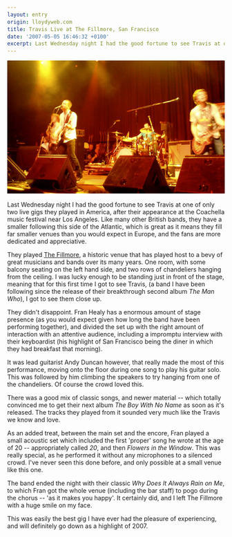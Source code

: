 ```yaml
---
layout: entry
origin: lloydyweb.com
title: Travis Live at The Fillmore, San Francisco
date: '2007-05-05 16:46:32 +0100'
excerpt: Last Wednesday night I had the good fortune to see Travis at one of only two live gigs they played in America, after their appearance at the Coachella music festival near Los Angeles.
---
```

![Travis Live at The Fillmore, San Francisco](/assets/images/2007/05/travis_fillmore.jpg)

Last Wednesday night I had the good fortune to see Travis at one of only two live gigs they played in America, after their appearance at the Coachella music festival near Los Angeles. Like many other British bands, they have a smaller following this side of the Atlantic, which is great as it means they fill far smaller venues than you would expect in Europe, and the fans are more dedicated and appreciative.

They played [The Fillmore][1], a historic venue that has played host to a bevy of great musicians and bands over its many years. One room, with some balcony seating on the left hand side, and two rows of chandeliers hanging from the ceiling. I was lucky enough to be standing just in front of the stage, meaning that for this first time I got to see Travis, (a band I have been following since the release of their breakthrough second album <cite>The Man Who</cite>), I got to see them close up.

They didn't disappoint. Fran Healy has a enormous amount of stage presence (as you would expect given how long the band have been performing together), and divided the set up with the right amount of interaction with an attentive audience, including a impromptu interview with their keyboardist (his highlight of San Francisco being the diner in which they had breakfast that morning).

It was lead guitarist Andy Duncan however, that really made the most of this performance, moving onto the floor during one song to play his guitar solo. This was followed by him climbing the speakers to try hanging from one of the chandeliers. Of course the crowd loved this.

There was a good mix of classic songs, and newer material -- which totally convinced me to get their next album <cite>The Boy With No Name</cite> as soon as it's released. The tracks they played from it sounded very much like the Travis we know and love.

As an added treat, between the main set and the encore, Fran played a small acoustic set which included the first 'proper' song he wrote at the age of 20 -- appropriately called <cite>20</cite>, and then <cite>Flowers in the Window</cite>. This was really special, as he performed it without any microphones to a silenced crowd. I've never seen this done before, and only possible at a small venue like this one.

The band ended the night with their classic <cite>Why Does It Always Rain on Me</cite>, to which Fran got the whole venue (including the bar staff) to pogo during the chorus -- 'as it makes you happy'. It certainly did, and I left The Fillmore with a huge smile on my face.

This was easily the best gig I have ever had the pleasure of experiencing, and will definitely go down as a highlight of 2007.

[1]: http://en.wikipedia.org/wiki/The_Fillmore